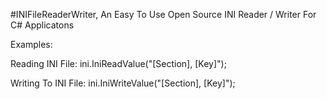 #INIFileReaderWriter, An Easy To Use Open Source INI Reader / Writer For C# Applicatons

Examples:

Reading INI File:
ini.IniReadValue("[Section], [Key]");

Writing To INI File:
ini.IniWriteValue("[Section], [Key]");